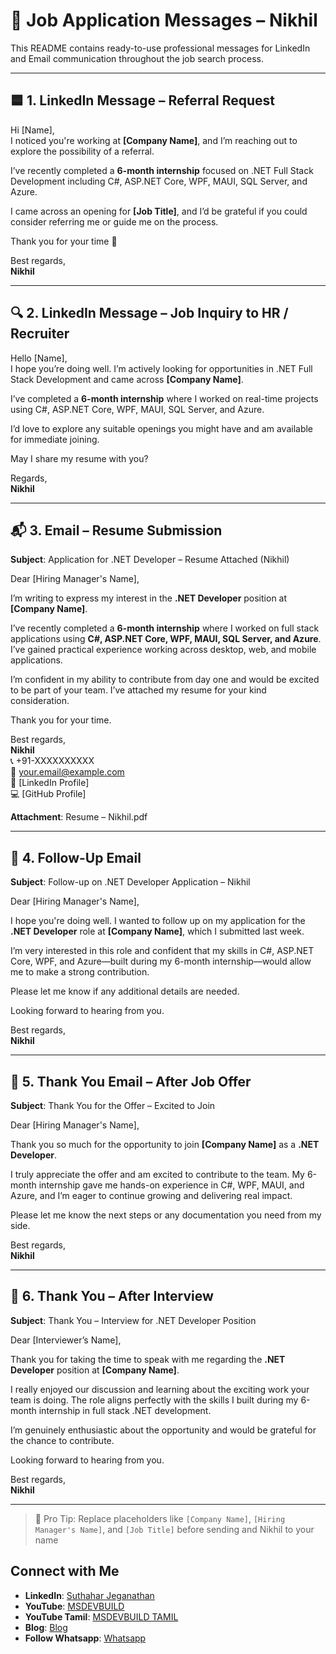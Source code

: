 # 💼 Job Application Messages – Nikhil

This README contains ready-to-use professional messages for LinkedIn and Email communication throughout the job search process.

---

## 🟦 1. LinkedIn Message – Referral Request

Hi [Name],  
I noticed you're working at **[Company Name]**, and I’m reaching out to explore the possibility of a referral.  

I’ve recently completed a **6-month internship** focused on .NET Full Stack Development including C#, ASP.NET Core, WPF, MAUI, SQL Server, and Azure.  

I came across an opening for **[Job Title]**, and I’d be grateful if you could consider referring me or guide me on the process.  

Thank you for your time 🙏  

Best regards,  
**Nikhil**

---

## 🔍 2. LinkedIn Message – Job Inquiry to HR / Recruiter

Hello [Name],  
I hope you’re doing well. I’m actively looking for opportunities in .NET Full Stack Development and came across **[Company Name]**.  

I’ve completed a **6-month internship** where I worked on real-time projects using C#, ASP.NET Core, WPF, MAUI, SQL Server, and Azure.  

I’d love to explore any suitable openings you might have and am available for immediate joining.  

May I share my resume with you?  

Regards,  
**Nikhil**

---

## 📬 3. Email – Resume Submission

**Subject**: Application for .NET Developer – Resume Attached (Nikhil)

Dear [Hiring Manager's Name],  

I’m writing to express my interest in the **.NET Developer** position at **[Company Name]**.  

I’ve recently completed a **6-month internship** where I worked on full stack applications using **C#, ASP.NET Core, WPF, MAUI, SQL Server, and Azure**. I’ve gained practical experience working across desktop, web, and mobile applications.  

I’m confident in my ability to contribute from day one and would be excited to be part of your team. I’ve attached my resume for your kind consideration.  

Thank you for your time.  

Best regards,  
**Nikhil**  
📞 +91-XXXXXXXXXX  
📧 your.email@example.com  
🔗 [LinkedIn Profile]  
💻 [GitHub Profile]  

**Attachment**: Resume – Nikhil.pdf

---

## 🔁 4. Follow-Up Email

**Subject**: Follow-up on .NET Developer Application – Nikhil

Dear [Hiring Manager's Name],  

I hope you're doing well. I wanted to follow up on my application for the **.NET Developer** role at **[Company Name]**, which I submitted last week.  

I’m very interested in this role and confident that my skills in C#, ASP.NET Core, WPF, and Azure—built during my 6-month internship—would allow me to make a strong contribution.  

Please let me know if any additional details are needed.  

Looking forward to hearing from you.  

Best regards,  
**Nikhil**

---

## 🙏 5. Thank You Email – After Job Offer

**Subject**: Thank You for the Offer – Excited to Join

Dear [Hiring Manager's Name],  

Thank you so much for the opportunity to join **[Company Name]** as a **.NET Developer**.  

I truly appreciate the offer and am excited to contribute to the team. My 6-month internship gave me hands-on experience in C#, WPF, MAUI, and Azure, and I’m eager to continue growing and delivering real impact.  

Please let me know the next steps or any documentation you need from my side.  

Best regards,  
**Nikhil**

---

## 💌 6. Thank You – After Interview

**Subject**: Thank You – Interview for .NET Developer Position

Dear [Interviewer’s Name],  

Thank you for taking the time to speak with me regarding the **.NET Developer** position at **[Company Name]**.  

I really enjoyed our discussion and learning about the exciting work your team is doing. The role aligns perfectly with the skills I built during my 6-month internship in full stack .NET development.  

I’m genuinely enthusiastic about the opportunity and would be grateful for the chance to contribute.  

Looking forward to hearing from you.  

Best regards,  
**Nikhil**

---

> 🧠 Pro Tip: Replace placeholders like `[Company Name]`, `[Hiring Manager's Name]`, and `[Job Title]` before sending and Nikhil to your name
>
## Connect with Me
- **LinkedIn**: [Suthahar Jeganathan](https://www.linkedin.com/in/jssuthahar/)
- **YouTube**: [MSDEVBUILD](https://www.youtube.com/@MSDEVBUILD)
- **YouTube Tamil**: [MSDEVBUILD TAMIL](https://www.youtube.com/@MSDEVBUILDTamil)
- **Blog**: [Blog](https://www.msdevbuild.com/)
- **Follow Whatsapp**: [Whatsapp](https://www.whatsapp.com/channel/0029Va5j2rHEFeXcTlUhQB0J)

